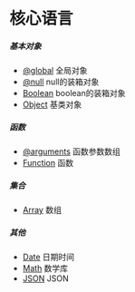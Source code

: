 # 核心语言

##### 基本对象

- [@global](global.md) 全局对象
- [@null](null.md) null的装箱对象
- [Boolean](Boolean.md) boolean的装箱对象
- [Object](Object.md) 基类对象

##### 函数

- [@arguments](arguments.md) 函数参数数组
- [Function](Function.md) 函数

##### 集合

- [Array](Array.md) 数组

##### 其他

- [Date](Date.md) 日期时间
- [Math](Math.md) 数学库
- [JSON](JSON.md) JSON